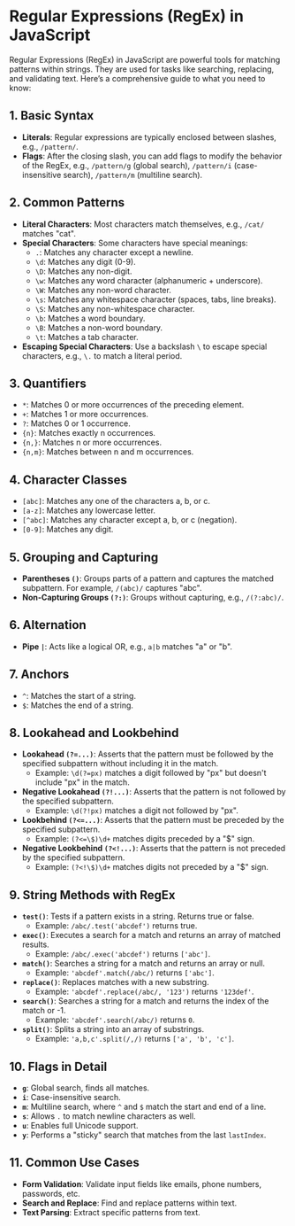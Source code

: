 # Regular Expressions (RegEx) in JavaScript

Regular Expressions (RegEx) in JavaScript are powerful tools for matching patterns within strings. They are used for tasks like searching, replacing, and validating text. Here’s a comprehensive guide to what you need to know:

## 1. Basic Syntax

- **Literals**: Regular expressions are typically enclosed between slashes, e.g., `/pattern/`.
- **Flags**: After the closing slash, you can add flags to modify the behavior of the RegEx, e.g., `/pattern/g` (global search), `/pattern/i` (case-insensitive search), `/pattern/m` (multiline search).

## 2. Common Patterns

- **Literal Characters**: Most characters match themselves, e.g., `/cat/` matches "cat".
- **Special Characters**: Some characters have special meanings:
  - `.`: Matches any character except a newline.
  - `\d`: Matches any digit (0-9).
  - `\D`: Matches any non-digit.
  - `\w`: Matches any word character (alphanumeric + underscore).
  - `\W`: Matches any non-word character.
  - `\s`: Matches any whitespace character (spaces, tabs, line breaks).
  - `\S`: Matches any non-whitespace character.
  - `\b`: Matches a word boundary.
  - `\B`: Matches a non-word boundary.
  - `\t`: Matches a tab character.
- **Escaping Special Characters**: Use a backslash `\` to escape special characters, e.g., `\.` to match a literal period.

## 3. Quantifiers

- `*`: Matches 0 or more occurrences of the preceding element.
- `+`: Matches 1 or more occurrences.
- `?`: Matches 0 or 1 occurrence.
- `{n}`: Matches exactly n occurrences.
- `{n,}`: Matches n or more occurrences.
- `{n,m}`: Matches between n and m occurrences.

## 4. Character Classes

- `[abc]`: Matches any one of the characters a, b, or c.
- `[a-z]`: Matches any lowercase letter.
- `[^abc]`: Matches any character except a, b, or c (negation).
- `[0-9]`: Matches any digit.

## 5. Grouping and Capturing

- **Parentheses `()`**: Groups parts of a pattern and captures the matched subpattern. For example, `/(abc)/` captures "abc".
- **Non-Capturing Groups `(?:)`**: Groups without capturing, e.g., `/(?:abc)/`.

## 6. Alternation

- **Pipe `|`**: Acts like a logical OR, e.g., `a|b` matches "a" or "b".

## 7. Anchors

- `^`: Matches the start of a string.
- `$`: Matches the end of a string.

## 8. Lookahead and Lookbehind

- **Lookahead `(?=...)`**: Asserts that the pattern must be followed by the specified subpattern without including it in the match.
  - Example: `\d(?=px)` matches a digit followed by "px" but doesn't include "px" in the match.
- **Negative Lookahead `(?!...)`**: Asserts that the pattern is not followed by the specified subpattern.
  - Example: `\d(?!px)` matches a digit not followed by "px".
- **Lookbehind `(?<=...)`**: Asserts that the pattern must be preceded by the specified subpattern.
  - Example: `(?<=\$)\d+` matches digits preceded by a "$" sign.
- **Negative Lookbehind `(?<!...)`**: Asserts that the pattern is not preceded by the specified subpattern.
  - Example: `(?<!\$)\d+` matches digits not preceded by a "$" sign.

## 9. String Methods with RegEx

- **`test()`**: Tests if a pattern exists in a string. Returns true or false.
  - Example: `/abc/.test('abcdef')` returns true.
- **`exec()`**: Executes a search for a match and returns an array of matched results.
  - Example: `/abc/.exec('abcdef')` returns `['abc']`.
- **`match()`**: Searches a string for a match and returns an array or null.
  - Example: `'abcdef'.match(/abc/)` returns `['abc']`.
- **`replace()`**: Replaces matches with a new substring.
  - Example: `'abcdef'.replace(/abc/, '123')` returns `'123def'`.
- **`search()`**: Searches a string for a match and returns the index of the match or -1.
  - Example: `'abcdef'.search(/abc/)` returns `0`.
- **`split()`**: Splits a string into an array of substrings.
  - Example: `'a,b,c'.split(/,/)` returns `['a', 'b', 'c']`.

## 10. Flags in Detail

- **`g`**: Global search, finds all matches.
- **`i`**: Case-insensitive search.
- **`m`**: Multiline search, where `^` and `$` match the start and end of a line.
- **`s`**: Allows `.` to match newline characters as well.
- **`u`**: Enables full Unicode support.
- **`y`**: Performs a "sticky" search that matches from the last `lastIndex`.

## 11. Common Use Cases

- **Form Validation**: Validate input fields like emails, phone numbers, passwords, etc.
- **Search and Replace**: Find and replace patterns within text.
- **Text Parsing**: Extract specific patterns from text.

